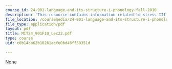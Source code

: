 ```yaml
---
course_id: 24-901-language-and-its-structure-i-phonology-fall-2010
description: 'This resource contains information related to stress III: weight. '
file_location: /coursemedia/24-901-language-and-its-structure-i-phonology-fall-2010/c0b14ca62b10261acfe0bd46ff50351d_MIT24_901F10_Lec22.pdf
file_type: application/pdf
layout: pdf
title: MIT24_901F10_Lec22.pdf
type: course
uid: c0b14ca62b10261acfe0bd46ff50351d

---
```

None